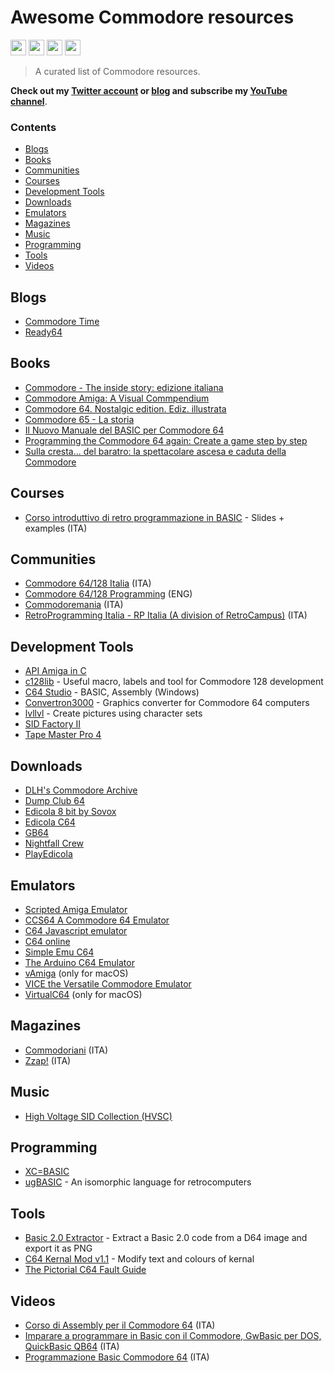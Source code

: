 # Awesome Commodore resources

<p>
  <a href="https://www.linkedin.com/in/mauro-cicolella-0b107076/"><img src="https://img.shields.io/badge/linkedin-%230077B5.svg?&style=for-the-badge&logo=linkedin&logoColor=white" height=25></a>
    <a href="https://twitter.com/emmecilab"><img src="https://img.shields.io/badge/twitter-%231DA1F2.svg?&style=for-the-badge&logo=twitter&logoColor=white" height=25></a>
  <a href="https://www.youtube.com/c/emmecilab"><img src="https://img.shields.io/badge/youtube-%23E4405F.svg?&style=for-the-badge&logo=youtube&logoColor=white" height=25></a>
  <a href="https://www.patreon.com/emmecilab"><img src="https://img.shields.io/badge/Patreon-F96854?style=for-the-badge&logo=patreon&logoColor=white" height=25></a>

> A curated list of Commodore resources.

**Check out my [Twitter account](https://twitter.com/emmecilab) or [blog](https://www.emmecilab.net) and subscribe my [YouTube channel](https://youtube.com/c/emmecilab)**.

### Contents

- [Blogs](#blogs)
- [Books](#books)
- [Communities](#communities)
- [Courses](#courses)
- [Development Tools](#development-tools)
- [Downloads](#downloads)
- [Emulators](#emulators)
- [Magazines](#magazines)
- [Music](#music)
- [Programming](#programming)
- [Tools](#tools)
- [Videos](#videos)


## Blogs

- [Commodore Time](https://www.facebook.com/commodoretime)
- [Ready64](https://ready64.org/)


## Books

- [Commodore - The inside story: edizione italiana](https://amzn.to/3ApKlzq)
- [Commodore Amiga: A Visual Commpendium](https://amzn.to/3DhtLDn)
- [Commodore 64. Nostalgic edition. Ediz. illustrata](https://amzn.to/3Ajo6uE)
- [Commodore 65 - La storia](https://amzn.to/3Am7l25)
- [Il Nuovo Manuale del BASIC per Commodore 64](https://amzn.to/3liO4KM)
- [Programming the Commodore 64 again: Create a game step by step](https://amzn.to/3iE4U58)
- [Sulla cresta... del baratro: la spettacolare ascesa e caduta della Commodore](https://amzn.to/3mCgOxA)


## Courses

- [Corso introduttivo di retro programmazione in BASIC](https://github.com/pippokill/corsobasic2022) - Slides + examples (ITA)


## Communities

- [Commodore 64/128 Italia](https://www.facebook.com/groups/commodore64.128italia) (ITA)
- [Commodore 64/128 Programming](https://www.facebook.com/groups/2105373096362690) (ENG)
- [Commodoremania](https://www.facebook.com/groups/commodoremania) (ITA)
- [RetroProgramming Italia - RP Italia (A division of RetroCampus)](https://www.facebook.com/groups/retroprogramming) (ITA)


## Development Tools

- [API Amiga in C](http://amigadev.elowar.com/read/ADCD_2.1/Includes_and_Autodocs_3._guide/node0001.html?fbclid=IwAR2v7S1wpcjEaFKz_LOLi2e5xFnqczjeEh7ax9kVZaf5hMDglf04ms-3zQ8)
- [c128lib](https://github.com/c128lib) - Useful macro, labels and tool for Commodore 128 development
- [C64 Studio](https://www.georg-rottensteiner.de/en/index.html) - BASIC, Assembly (Windows)
- [Convertron3000](https://github.com/fieserWolF/convertron3000) - Graphics converter for Commodore 64 computers
- [lvllvl](https://lvllvl.com/) - Create pictures using character sets
- [SID Factory II](https://blog.chordian.net/sf2/?fbclid=IwAR30ll5fysFzKBA24LjhCgR3Inb1jMMMd1BWo6fqJRqSxO7_GXnNvmOfvDM)
- [Tape Master Pro 4](https://richard-tnd.itch.io/tapemasterpro4?fbclid=IwAR1Pvfh7dx3rIfP7PFnDgHRNR6boFchMKiaq6yYHa7Ae0nx4ItQHGaT5QqE)


## Downloads

- [DLH's Commodore Archive](https://commodore.bombjack.org)
- [Dump Club 64](https://www.dumpclub64.it/)
- [Edicola 8 bit by Sovox](https://www.edicola8bit.com)
- [Edicola C64](https://www.edicolac64.com/public/index.php)
- [GB64](http://www.gb64.com/index.php)
- [Nightfall Crew](https://www.nightfallcrew.com/)
- [PlayEdicola](https://www.playedicola.it/)


## Emulators

- [Scripted Amiga Emulator](https://github.com/naTmeg/ScriptedAmigaEmulator)
- [CCS64 A Commodore 64 Emulator](http://www.ccs64.com/)
- [C64 Javascript emulator](https://github.com/nippur72/c64-emu)
- [C64 online](https://c64online.com/)
- [Simple Emu C64](https://github.com/davervw/simple-emu-c64?fbclid=IwAR1J1fWypVV7pvGl6CUvcYaRXWDQCNY5OT2hZBX_hCGkevdzfFhOvEEtVSY)
- [The Arduino C64 Emulator](https://github.com/michalin/Arduino-C64-Emulator)
- [vAmiga](https://dirkwhoffmann.github.io/vAmiga/) (only for macOS)
- [VICE the Versatile Commodore Emulator](https://vice-emu.sourceforge.io/)
- [VirtualC64](https://dirkwhoffmann.github.io/virtualc64/) (only for macOS)




## Magazines

- [Commodoriani](https://commodore.inc/commodoriani/?fbclid=IwAR2XQMesvaU1yKm1K6AkF-BX3tqcSI6i0238oNfJsdAvMYWzTPikqRs6nr8) (ITA)
- [Zzap!](https://zzapmagazine.blogspot.com/) (ITA)


## Music

- [High Voltage SID Collection (HVSC)](https://hvsc.c64.org/)


## Programming

- [XC=BASIC](https://xc-basic.net/doku.php?fbclid=IwAR1ZXJ2DfNBSPFf3x-pscKZffI1RFxehhStFcO75_Y5RDuQ5xG-mQSB2DA0)
- [ugBASIC](https://ugbasic.iwashere.eu/) - An isomorphic language for retrocomputers


## Tools

- [Basic 2.0 Extractor](https://www.c64-tools.com/basic-2-extractor) - Extract a Basic 2.0 code from a D64 image and export it as PNG
- [C64 Kernal Mod v1.1](http://tools.anemo.se/c64/kernal-mod/?fbclid=IwAR3hiJevlTdmYnKbBVhx9ofUx5ZBaZOr4MqM582hvgptxvgifMLseFYcwcY) - Modify text and colours of kernal
- [The Pictorial C64 Fault Guide](https://www.pictorial64.com/)


## Videos

- [Corso di Assembly per il Commodore 64](https://www.youtube.com/playlist?list=PL4GzWsD6ECaXrKLiJo1_K1DYAfSnbI2c2) (ITA)
- [Imparare a programmare in Basic con il Commodore, GwBasic per DOS, QuickBasic QB64](https://www.youtube.com/watch?v=YzU4596jRqg&list=PLfWOCTAcUrxjm-WEft6F1NqUNYVqeClBa) (ITA)
- [Programmazione Basic Commodore 64](https://www.youtube.com/playlist?list=PLCbSCJEIR6CrVT003ytijkO6kUrCT9VIT) (ITA)

